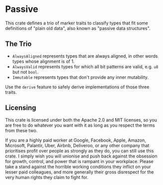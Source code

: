 # Passive

This crate defines a trio of marker traits to classify types that fit some
definitions of "plain old data", also known as "passive data structures".

## The Trio

* `AlwaysAligned` represents types that are always aligned, in other words
  types whose alignment is of 1.
* `AlwaysValid` represents types for which all bit patterns are valid, e.g.
  `u8` but not `bool`.
* `Immutable` represents types that don't provide any inner mutability.

Use the `derive` feature to safely derive implementations of those three traits.

## Licensing

This crate is licensed under both the Apache 2.0 and MIT licenses, so you are
free to do whatever you want with it as long as you respect the terms from
these two.

If you are a highly paid worker at Google, Facebook, Apple, Amazon, Microsoft,
Palantir, Uber, Airbnb, Deliveroo, or any other company that prioritises profit
over people as strongly as they do, you can still use this crate. I simply wish
you will unionise and push back against the obsession for growth, control, and
power that is rampant in your workplace. Please take a stand against the
horrible working conditions they inflict on your lesser paid colleagues, and
more generally their gross disrespect for the very human rights they claim to
fight for.
